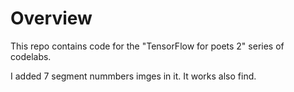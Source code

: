 # Overview

This repo contains code for the "TensorFlow for poets 2" series of codelabs.

I added 7 segment nummbers imges in it. It works also find.
